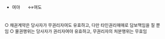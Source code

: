 - 여야ㅤㅤ↔여도


#
○ 채권계약은 당사자가 무권리자여도 유효하고, 다만 타인권리매매로 담보책임을 질 뿐임 
○ 물권행위는 당사자가 권리자여야 유효하고, 무권리자의 처분행위는 무효임